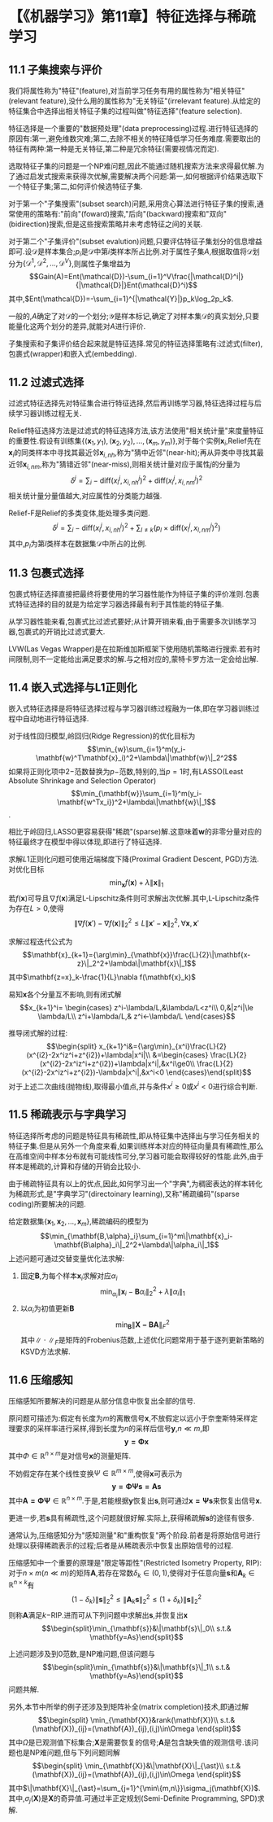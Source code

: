 # 【《机器学习》第11章】特征选择与稀疏学习

## 11.1 子集搜索与评价

我们将属性称为"特征"(feature),对当前学习任务有用的属性称为"相关特征"(relevant feature),没什么用的属性称为"无关特征"(irrelevant feature).从给定的特征集合中选择出相关特征子集的过程叫做"特征选择"(feature selection).

特征选择是一个重要的"数据预处理"(data preprocessing)过程.进行特征选择的原因有:第一,避免维数灾难;第二,去除不相关的特征降低学习任务难度.需要取出的特征有两种:第一种是无关特征,第二种是冗余特征(需要视情况而定).

选取特征子集的问题是一个NP难问题,因此不能通过随机搜索方法来求得最优解.为了通过启发式搜索来获得次优解,需要解决两个问题:第一,如何根据评价结果选取下一个特征子集;第二,如何评价候选特征子集.

对于第一个"子集搜索"(subset search)问题,采用贪心算法进行特征子集的搜索,通常使用的策略有:"前向"(foward)搜索,"后向"(backward)搜索和"双向"(bidirection)搜索,但是这些搜索策略并未考虑特征之间的关联.

对于第二个"子集评价"(subset evalution)问题,只要评估特征子集划分的信息增益即可.设$\mathcal{D}$是样本集合;$p_i$是$\mathcal{D}$中第$i$类样本所占比例.对于属性子集$A$,根据取值将$\mathcal{D}$划分为$\{\mathcal{D}^1,\mathcal{D}^2,\dots,\mathcal{D}^V\}$,则属性子集增益为
$$Gain(A)=Ent(\mathcal{D})-\sum_{i=1}^V\frac{|\mathcal{D}^i|}{|\mathcal{D}|}Ent(\mathcal{D}^i)$$
其中,$Ent(\mathcal{D})=-\sum_{i=1}^{|\mathcal{Y}|}p_k\log_2p_k$.

一般的,$A$确定了对$\mathcal{D}$的一个划分;$\mathcal{Y}$是样本标记,确定了对样本集$\mathcal{D}$的真实划分,只要能量化这两个划分的差异,就能对$A$进行评价.

子集搜索和子集评价结合起来就是特征选择.常见的特征选择策略有:过滤式(filter),包裹式(wrapper)和嵌入式(embedding).

## 11.2 过滤式选择

过滤式特征选择先对特征集合进行特征选择,然后再训练学习器,特征选择过程与后续学习器训练过程无关.

Relief特征选择方法是过滤式的特征选择方法,该方法使用"相关统计量"来度量特征的重要性.假设有训练集$\{(\mathbf{x}_1, y_1),(\mathbf{x}_2, y_2),\dots,(\mathbf{x}_m, y_m)\}$,对于每个实例$\mathbf{x}_i$,Relief先在$\mathbf{x}_i$的同类样本中寻找其最近邻$\mathbf{x}_{i,nh}$,称为"猜中近邻"(near-hit);再从异类中寻找其最近邻$\mathbf{x}_{i,nm}$,称为"猜错近邻"(near-miss),则相关统计量对应于属性$j$的分量为
$$\delta^j=\sum_i-\text{diff}(x_i^j,x_{i,nh}^j)^2+\text{diff}(x_i^j,x_{i,nm}^j)^2$$
相关统计量分量值越大,对应属性的分类能力越强.

Relief-F是Relief的多类变体,能处理多类问题.
$$\delta^j=\sum_i-\text{diff}(x_i^j,x_{i,nh}^j)^2+\sum_{l\ne k}\Big(p_l\times\text{diff}(x_l^j,x_{l,nm}^j)^2\Big)$$
其中,$p_l$为第$l$类样本在数据集$\mathcal{D}$中所占的比例.

## 11.3 包裹式选择

包裹式特征选择直接把最终将要使用的学习器性能作为特征子集的评价准则.包裹式特征选择的目的就是为给定学习器选择最有利于其性能的特征子集.

从学习器性能来看,包裹式比过滤式要好;从计算开销来看,由于需要多次训练学习器,包裹式的开销比过滤式要大.

LVW(Las Vegas Wrapper)是在拉斯维加斯框架下使用随机策略进行搜索.若有时间限制,则不一定能给出满足要求的解.与之相对应的,蒙特卡罗方法一定会给出解.

## 11.4 嵌入式选择与L1正则化

嵌入式特征选择是将特征选择过程与学习器训练过程融为一体,即在学习器训练过程中自动地进行特征选择.

对于线性回归模型,岭回归(Ridge Regression)的优化目标为
$$\min_{w}\sum_{i=1}^m(y_i-\mathbf{w}^T\mathbf{x}_i)^2+\lambda\|\mathbf{w}\|_2^2$$
如果将正则化项中$2-$范数替换为$p-$范数,特别的,当$p=1$时,有LASSO(Least Absolute Shrinkage and Selection Operator)
$$\min_{\mathbf{w}}\sum_{i=1}^m(y_i-\mathbf{w^Tx_i})^2+\lambda\|\mathbf{w}\|_1$$.

相比于岭回归,LASSO更容易获得"稀疏"(sparse)解.这意味着$\mathbf{w}$的非零分量对应的特征最终才在模型中得以体现,即进行了特征选择.

求解$L1$正则化问题可使用近端梯度下降(Proximal Gradient Descent, PGD)方法.对优化目标
$$\min_\mathbf{x}f(\mathbf{x})+\lambda\|\mathbf{x}\|_1$$
若$f(\mathbf{x})$可导且$\nabla f(\mathbf{x})$满足L-Lipschitz条件则可求解出次优解.其中,L-Lipschitz条件为存在$L>0$,使得
$$\|\nabla f(\mathbf{x}')-\nabla f(\mathbf{x})\|_2^2\le L\|\mathbf{x}'-\mathbf{x}\|_2^2,\forall\mathbf{x},\mathbf{x}'$$

求解过程迭代公式为
$$\mathbf{x}_{k+1}={\arg\min}_{\mathbf{x}}\frac{L}{2}\|\mathbf{x-z}\|_2^2+\lambda\|\mathbf{x}\|_1$$
其中$\mathbf{z=x}_k-\frac{1}{L}\nabla f(\mathbf{x}_k)$

易知$\mathbf{x}$各个分量互不影响,则有闭式解
$$x_{k+1}^i=
\begin{cases}
z^i-\lambda/L,&\lambda/L<z^i\\
0,&|z^i|\le \lambda/L\\
z^i+\lambda/L,& z^i<-\lambda/L
\end{cases}$$

推导闭式解的过程:
$$\begin{split}
x_{k+1}^i&={\arg\min}_{x^i}\frac{L}{2}(x^{i2}-2x^iz^i+z^{i2})+\lambda|x^i|\\
&=\begin{cases}
\frac{L}{2}(x^{i2}-2x^iz^i+z^{i2})+\lambda|x^i|,&x^i\ge0\\
\frac{L}{2}(x^{i2}-2x^iz^i+z^{i2})-\lambda|x^i|,&x^i<0
\end{cases}\end{split}$$
对于上述二次曲线(抛物线),取得最小值点,并与条件$x^i\ge0$或$x^i<0$进行综合判断.

## 11.5 稀疏表示与字典学习

特征选择所考虑的问题是特征具有稀疏性,即从特征集中选择出与学习任务相关的特征子集.但是从另外一个角度来看,如果训练样本对应的特征向量具有稀疏性,那么在高维空间中样本分布就有可能线性可分,学习器可能会取得较好的性能.此外,由于样本是稀疏的,计算和存储的开销会比较小.

由于稀疏特征具有以上的优点,因此,如何学习出一个"字典",为稠密表达的样本转化为稀疏形式,是"字典学习"(directoinary learning),又称"稀疏编码"(sparse coding)所要解决的问题.

给定数据集$\{\mathbf{x}_1,\mathbf{x}_2,\dots,\mathbf{x}_m\}$,稀疏编码的模型为
$$\min_{\mathbf{B,\alpha}_i}\sum_{i=1}^m\|\mathbf{x}_i-\mathbf{B\alpha}_i\|_2^2+\lambda\|\alpha_i\|_1$$
上述问题可通过交替变量优化法求解:
1. 固定$\mathbf{B}$,为每个样本$\mathbf{x}_i$求解对应$\alpha_i$$$\min_{\alpha_i}\|\mathbf{x}_i-\mathbf{B}\alpha_i\|_2^2+\lambda\|\alpha_i\|_1$$
2. 以$\alpha_i$为初值更新$\mathbf{B}$$$\min_{\mathbf{B}}\|\mathbf{X-BA}\|_F^2$$其中$\|\cdot\|_F$是矩阵的Frobenius范数,上述优化问题常用于基于逐列更新策略的KSVD方法求解.

## 11.6 压缩感知

压缩感知所要解决的问题是从部分信息中恢复出全部的信号.

原问题可描述为:假定有长度为$m$的离散信号$\mathbf{x}$,不放假定以远小于奈奎斯特采样定理要求的采样率进行采样,得到长度为$n$的采样后信号$\mathbf{y}$,$n\ll m$,即
$$\mathbf{y=\Phi x}$$
其中$\Phi\in \mathbb{R}^{n\times m}$是对信号$\mathbf{x}$的测量矩阵.

不妨假定存在某个线性变换$\Psi\in\mathbb{R}^{m\times m}$,使得$\mathbf{x}$可表示为
$$\mathbf{y=\Phi\Psi s=As}$$
其中$\mathbf{A=\Phi\Psi}\in\mathbb{R}^{n\times m}$.于是,若能根据$\mathbf{y}$恢复出$\mathbf{s}$,则可通过$\mathbf{x=\Psi s}$来恢复出信号$\mathbf{x}$.

更进一步,若$\mathbf{s}$具有稀疏性,这个问题就很好解.实际上,获得稀疏解$\mathbf{s}$的途径有很多.

通常认为,压缩感知分为"感知测量"和"重构恢复"两个阶段.前者是将原始信号进行处理以获得稀疏表示的过程;后者是从稀疏表示中恢复出原始信号的过程.

压缩感知中一个重要的原理是"限定等距性"(Restricted Isometry Property, RIP):对于$n\times m(n\ll m)$的矩阵$\mathbf{A}$,若存在常数$\delta_k\in(0,1)$,使得对于任意向量$\mathbf{s}$和$\mathbf{A}_k\in\mathbb{R}^{n\times k}$有
$$(1-\delta_k)\|\mathbf{s}\|_2^2\le \|\mathbf{A}_k\mathbf{s}\|_2^2\le (1+\delta_k)\|\mathbf{s}\|_2^2$$
则称$\mathbf{A}$满足$k-$RIP.进而可从下列问题中求解出$\mathbf{s}$,并恢复出$\mathbf{x}$
$$\begin{split}\min_{\mathbf{s}}&\|\mathbf{s}\|_0\\
s.t.& \mathbf{y=As}\end{split}$$

上述问题涉及到$0$范数,是NP难问题,但该问题与
$$\begin{split}\min_{\mathbf{s}}&\|\mathbf{s}\|_1\\
s.t.& \mathbf{y=As}\end{split}$$
问题共解.

另外,本节中所举的例子还涉及到矩阵补全(matrix completion)技术,即通过解
$$\begin{split}
\min_{\mathbf{X}}&rank(\mathbf{X})\\
s.t.&(\mathbf{X})_{ij}=(\mathbf{A})_{ij},(i,j)\in\Omega
\end{split}$$
其中$\Omega$是已观测值下标集合;$\mathbf{X}$是需要恢复的信号;$\mathbf{A}$是包含缺失值的观测信号.该问题也是NP难问题,但与下列问题同解
$$\begin{split}
\min_{\mathbf{X}}&\|\mathbf{X}\|_{\ast}\\
s.t.&(\mathbf{X})_{ij}=(\mathbf{A})_{ij},(i,j)\in\Omega
\end{split}$$
其中$\|\mathbf{X}\|_{\ast}=\sum_{j=1}^{\min\{m,n\}}\sigma_j(\mathbf{X})$.其中,$\sigma_j(\mathbf{X})$是$\mathbf{X}$的奇异值.可通过半正定规划(Semi-Definite Programming, SPD)求解.